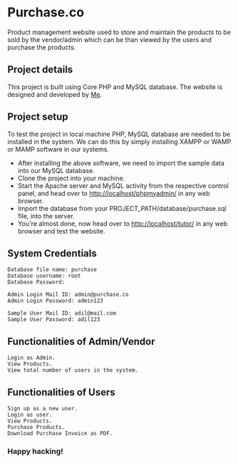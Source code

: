 # Purchase.co

Product management website used to store and maintain the products to be sold by the vendor/admin which can be than viewed by the users and purchase the products.

## Project details

This project is built using Core PHP and MySQL database. The website is designed and developed by [Me](https://gihub.com/mohammed-adil).

## Project setup

To test the project in local machine PHP, MySQL database are needed to be installed in the system.
We can do this by simply installing XAMPP or WAMP or MAMP software in our systems. 

- After installing the above software, we need to import the sample data into our MySQL database.
- Clone the project into your machine.
- Start the Apache server and MySQL activity from the respective control panel, and head over to [http://localhost/phpmyadmin/](http://localhost/phpmyadmin/) in any web browser.
- Import the database from your PROJECT_PATH/database/purchase.sql file, into the server.
- You're almost done, now head over to [http://localhost/tutor/](http://localhost/purchase/) in any web browser and test the website.

## System Credentials
```
Database file name: purchase
Database username: root
Database Password: 
```
```
Admin Login Mail ID: admin@purchase.co
Admin Login Password: admin123
```
```
Sample User Mail ID: adil@mail.com
Sample User Password: adil123
```

## Functionalities of Admin/Vendor
```
Login as Admin.
View Products.
View total number of users in the system.
```

## Functionalities of Users
```
Sign up as a new user.
Login as user.
View Products.
Purchase Products.
Download Purchase Invoice as PDF.
```

### Happy hacking!